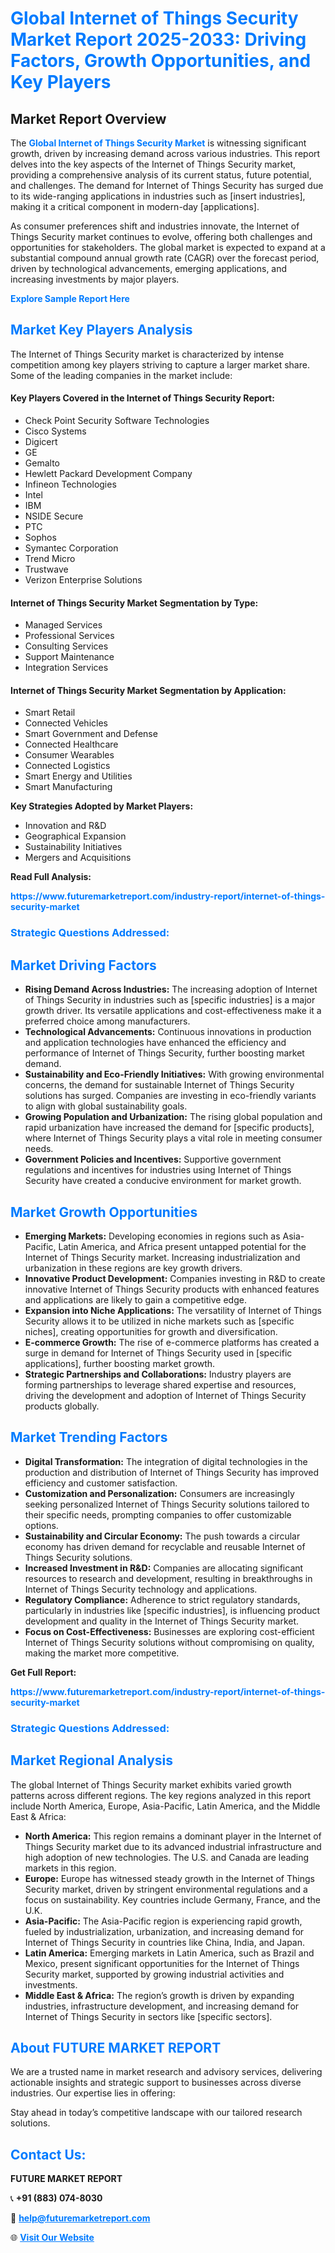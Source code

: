 <h1 style="color: #007BFF;">Global Internet of Things Security Market Report 2025-2033: Driving Factors, Growth Opportunities, and Key Players</h1>

<section id="overview">
<h2>Market Report Overview</h2>
<p>The <a href="https://www.futuremarketreport.com/industry-report/internet-of-things-security-market" style="color: #007BFF; text-decoration: none;"><strong>Global Internet of Things Security Market</strong></a> is witnessing significant growth, driven by increasing demand across various industries. This report delves into the key aspects of the Internet of Things Security market, providing a comprehensive analysis of its current status, future potential, and challenges. The demand for Internet of Things Security has surged due to its wide-ranging applications in industries such as [insert industries], making it a critical component in modern-day [applications].</p>
<p>As consumer preferences shift and industries innovate, the Internet of Things Security market continues to evolve, offering both challenges and opportunities for stakeholders. The global market is expected to expand at a substantial compound annual growth rate (CAGR) over the forecast period, driven by technological advancements, emerging applications, and increasing investments by major players.</p>
</section>

<section id="overview">
<p><a href="https://www.futuremarketreport.com/request-sample/reportId=63419" style="color: #007BFF; text-decoration: none;"><strong>Explore Sample Report Here</strong></a></p>
</section>

<section id="key-players">
<h2 style="color: #007BFF;">Market Key Players Analysis</h2>
<p>The Internet of Things Security market is characterized by intense competition among key players striving to capture a larger market share. Some of the leading companies in the market include:</p>
<h4>Key Players Covered in the Internet of Things Security Report:</h4>
<ul><li>Check Point Security Software Technologies</li><li>Cisco Systems</li><li>Digicert</li><li>GE</li><li>Gemalto</li><li>Hewlett Packard Development Company</li><li>Infineon Technologies</li><li>Intel</li><li>IBM</li><li>NSIDE Secure</li><li>PTC</li><li>Sophos</li><li>Symantec Corporation</li><li>Trend Micro</li><li>Trustwave</li><li>Verizon Enterprise Solutions</li></ul>
<h4>Internet of Things Security Market Segmentation by Type:</h4>
<ul><li>Managed Services</li><li>Professional Services</li><li>Consulting Services</li><li>Support Maintenance</li><li>Integration Services</li></ul>

<h4>Internet of Things Security Market Segmentation by Application:</h4>
<ul><li>Smart Retail</li><li>Connected Vehicles</li><li>Smart Government and Defense</li><li>Connected Healthcare</li><li>Consumer Wearables</li><li>Connected Logistics</li><li>Smart Energy and Utilities</li><li>Smart Manufacturing</li></ul>
<p><strong>Key Strategies Adopted by Market Players:</strong></p>
<ul>
<li>Innovation and R&D</li>
<li>Geographical Expansion</li>
<li>Sustainability Initiatives</li>
<li>Mergers and Acquisitions</li>
</ul>
</section>

<section>
<p><strong>Read Full Analysis: </strong></p><a href="https://www.futuremarketreport.com/industry-report/internet-of-things-security-market" style="color: #007BFF; text-decoration: none;"><strong>https://www.futuremarketreport.com/industry-report/internet-of-things-security-market</strong></a>
<h3 style="color: #007BFF;">Strategic Questions Addressed:</h3>
</section>

<section id="driving-factors">
<h2 style="color: #007BFF;">Market Driving Factors</h2>
<ul>
<li><strong>Rising Demand Across Industries:</strong> The increasing adoption of Internet of Things Security in industries such as [specific industries] is a major growth driver. Its versatile applications and cost-effectiveness make it a preferred choice among manufacturers.</li>
<li><strong>Technological Advancements:</strong> Continuous innovations in production and application technologies have enhanced the efficiency and performance of Internet of Things Security, further boosting market demand.</li>
<li><strong>Sustainability and Eco-Friendly Initiatives:</strong> With growing environmental concerns, the demand for sustainable Internet of Things Security solutions has surged. Companies are investing in eco-friendly variants to align with global sustainability goals.</li>
<li><strong>Growing Population and Urbanization:</strong> The rising global population and rapid urbanization have increased the demand for [specific products], where Internet of Things Security plays a vital role in meeting consumer needs.</li>
<li><strong>Government Policies and Incentives:</strong> Supportive government regulations and incentives for industries using Internet of Things Security have created a conducive environment for market growth.</li>
</ul>
</section>

<section id="growth-opportunities">
<h2 style="color: #007BFF;">Market Growth Opportunities</h2>
<ul>
<li><strong>Emerging Markets:</strong> Developing economies in regions such as Asia-Pacific, Latin America, and Africa present untapped potential for the Internet of Things Security market. Increasing industrialization and urbanization in these regions are key growth drivers.</li>
<li><strong>Innovative Product Development:</strong> Companies investing in R&D to create innovative Internet of Things Security products with enhanced features and applications are likely to gain a competitive edge.</li>
<li><strong>Expansion into Niche Applications:</strong> The versatility of Internet of Things Security allows it to be utilized in niche markets such as [specific niches], creating opportunities for growth and diversification.</li>
<li><strong>E-commerce Growth:</strong> The rise of e-commerce platforms has created a surge in demand for Internet of Things Security used in [specific applications], further boosting market growth.</li>
<li><strong>Strategic Partnerships and Collaborations:</strong> Industry players are forming partnerships to leverage shared expertise and resources, driving the development and adoption of Internet of Things Security products globally.</li>
</ul>
</section>

<section id="trending-factors">
<h2 style="color: #007BFF;">Market Trending Factors</h2>
<ul>
<li><strong>Digital Transformation:</strong> The integration of digital technologies in the production and distribution of Internet of Things Security has improved efficiency and customer satisfaction.</li>
<li><strong>Customization and Personalization:</strong> Consumers are increasingly seeking personalized Internet of Things Security solutions tailored to their specific needs, prompting companies to offer customizable options.</li>
<li><strong>Sustainability and Circular Economy:</strong> The push towards a circular economy has driven demand for recyclable and reusable Internet of Things Security solutions.</li>
<li><strong>Increased Investment in R&D:</strong> Companies are allocating significant resources to research and development, resulting in breakthroughs in Internet of Things Security technology and applications.</li>
<li><strong>Regulatory Compliance:</strong> Adherence to strict regulatory standards, particularly in industries like [specific industries], is influencing product development and quality in the Internet of Things Security market.</li>
<li><strong>Focus on Cost-Effectiveness:</strong> Businesses are exploring cost-efficient Internet of Things Security solutions without compromising on quality, making the market more competitive.</li>
</ul>
</section>

<section>
<p><strong>Get Full Report: </strong></p><a href="https://www.futuremarketreport.com/industry-report/internet-of-things-security-market" style="color: #007BFF; text-decoration: none;"><strong>https://www.futuremarketreport.com/industry-report/internet-of-things-security-market</strong></a>
<h3 style="color: #007BFF;">Strategic Questions Addressed:</h3>
</section>


<section id="regional-analysis">
<h2 style="color: #007BFF;">Market Regional Analysis</h2>
<p>The global Internet of Things Security market exhibits varied growth patterns across different regions. The key regions analyzed in this report include North America, Europe, Asia-Pacific, Latin America, and the Middle East & Africa:</p>
<ul>
<li><strong>North America:</strong> This region remains a dominant player in the Internet of Things Security market due to its advanced industrial infrastructure and high adoption of new technologies. The U.S. and Canada are leading markets in this region.</li>
<li><strong>Europe:</strong> Europe has witnessed steady growth in the Internet of Things Security market, driven by stringent environmental regulations and a focus on sustainability. Key countries include Germany, France, and the U.K.</li>
<li><strong>Asia-Pacific:</strong> The Asia-Pacific region is experiencing rapid growth, fueled by industrialization, urbanization, and increasing demand for Internet of Things Security in countries like China, India, and Japan.</li>
<li><strong>Latin America:</strong> Emerging markets in Latin America, such as Brazil and Mexico, present significant opportunities for the Internet of Things Security market, supported by growing industrial activities and investments.</li>
<li><strong>Middle East & Africa:</strong> The region’s growth is driven by expanding industries, infrastructure development, and increasing demand for Internet of Things Security in sectors like [specific sectors].</li>
</ul>
</section>

<footer>
<h2 style="color: #007BFF;">About FUTURE MARKET REPORT</h2>
<p>We are a trusted name in market research and advisory services, delivering actionable insights and strategic support to businesses across diverse industries. Our expertise lies in offering:</p>

<p>Stay ahead in today’s competitive landscape with our tailored research solutions.</p>

<h2 style="color: #007BFF;">Contact Us:</h2>
<p><strong>FUTURE MARKET REPORT</strong></p>
<p>📞 <strong>+91 (883) 074-8030</strong></p>
<p>📧 <strong><a href="mailto:help@futuremarketreport.com" style="color: #007BFF;">help@futuremarketreport.com</a></strong></p>
<p>🌐 <strong><a href="https://www.futuremarketreport.com/" style="color: #007BFF;">Visit Our Website</a></strong></p>
</footer>